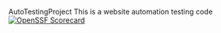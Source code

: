 ﻿AutoTestingProject
This is a website automation testing code
[![OpenSSF Scorecard](htt‌ps://api.securityscorecards.dev/projects/github.com/LilSebasXVII/AutoTestingProject/badge)](htt‌ps://securityscorecards.dev/viewer/?uri=github.com/{owner}/{repo})
